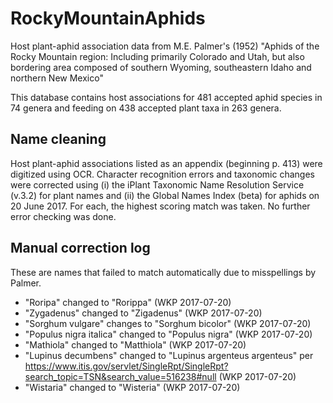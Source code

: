 # RockyMountainAphids
Host plant-aphid association data from M.E. Palmer's (1952) "Aphids of the Rocky Mountain region: Including primarily Colorado and Utah, but also bordering area composed of southern Wyoming, southeastern Idaho and northern New Mexico"

This database contains host associations for 481 accepted aphid species in 74 genera and feeding on 438 accepted plant taxa in 263 genera.

## Name cleaning
Host plant-aphid associations listed as an appendix (beginning p. 413) were digitized using OCR. Character recognition errors and taxonomic changes were corrected using (i) the iPlant Taxonomic Name Resolution Service (v.3.2) for plant names and (ii) the Global Names Index (beta) for aphids on 20 June 2017. For each, the highest scoring match was taken. No further error checking was done.

## Manual correction log
These are names that failed to match automatically due to misspellings by Palmer.
- "Roripa" changed to "Rorippa" (WKP 2017-07-20)
- "Zygadenus" changed to "Zigadenus" (WKP 2017-07-20)
- "Sorghum vulgare" changes to "Sorghum bicolor" (WKP 2017-07-20)
- "Populus nigra italica" changed to "Populus nigra" (WKP 2017-07-20)
- "Mathiola" changed to "Matthiola" (WKP 2017-07-20)
- "Lupinus decumbens" changed to "Lupinus argenteus argenteus" per https://www.itis.gov/servlet/SingleRpt/SingleRpt?search_topic=TSN&search_value=516238#null (WKP 2017-07-20)
- "Wistaria" changed to "Wisteria" (WKP 2017-07-20)

